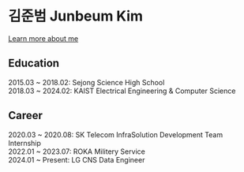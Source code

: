 # 김준범 Junbeum Kim
[Learn more about me](https://jbkim0526.notion.site/f06a9983f11144ed8a73df001283d390?pvs=4)

## Education
2015.03 ~ 2018.02: Sejong Science High School  
2018.03 ~ 2024.02: KAIST Electrical Engineering & Computer Science  

## Career
2020.03 ~ 2020.08: SK Telecom InfraSolution Development Team Internship  
2022.01 ~ 2023.07: ROKA Militery Service  
2024.01 ~ Present: LG CNS Data Engineer

